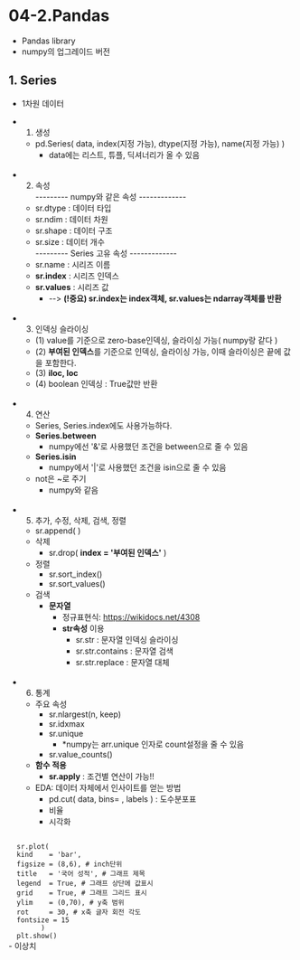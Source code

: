 # 04-2.Pandas
  - Pandas library 
  - numpy의 업그레이드 버전
## 1. Series
- 1차원 데이터

- 1. 생성
  - pd.Series( data, index(지정 가능), dtype(지정 가능), name(지정 가능) )
    - data에는 리스트, 튜플, 딕셔너리가 올 수 있음
    <br>
- 2. 속성<br>
  --------- numpy와 같은 속성 -------------
  - sr.dtype : 데이터 타입
  - sr.ndim  : 데이터 차원
  - sr.shape : 데이터 구조
  - sr.size  : 데이터 개수<br>
  --------- Series 고유 속성 -------------
  - sr.name : 시리즈 이름
  - **sr.index** : 시리즈 인덱스
  - **sr.values** : 시리즈 값
    - --> **(!중요) sr.index는 index객체, sr.values는 ndarray객체를 반환**
  <br>
 - 3. 인덱싱 슬라이싱
    - (1) value를 기준으로 zero-base인덱싱, 슬라이싱 가능( numpy랑 같다 )
    - (2) **부여된 인덱스**를 기준으로 인덱싱, 슬라이싱 가능, 
      이때 슬라이싱은 끝에 값을 포함한다.
    - (3) **iloc, loc**
    - (4) boolean 인덱싱 : True값만 반환
    <br>
- 4. 연산
  - Series, Series.index에도 사용가능하다.
  - **Series.between**
    - numpy에선 '&'로 사용했던 조건을 between으로 줄 수 있음
  - **Series.isin**
    - numpy에서 '|'로 사용했던 조건을 isin으로 줄 수 있음
  - not은 ~로 주기
    - numpy와 같음
  <br>
- 5. 추가, 수정, 삭제, 검색, 정렬
  - sr.append( )
  - 삭제
    - sr.drop( **index = '부여된 인덱스'** )
  - 정렬
    - sr.sort_index()
    - sr.sort_values()
  - 검색
    - **문자열**
      - 정규표현식: https://wikidocs.net/4308
      - **str속성** 이용
        - sr.str :  문자열 인덱싱 슬라이싱
        - sr.str.contains : 문자열 검색
        - sr.str.replace : 문자열 대체
    <br>
- 6. 통계
  - 주요 속성
    - sr.nlargest(n, keep)
    - sr.idxmax
    - sr.unique
      - *numpy는 arr.unique 인자로 count설정을 줄 수 있음
    - sr.value_counts()
  - **함수 적용**
    - **sr.apply** : 조건별 연산이 가능!!
  - EDA: 데이터 자체에서 인사이트를 얻는 방법
    - pd.cut( data, bins= , labels ) : 도수분포표
    - 비율
    - 시각화
<code>
  sr.plot(    
  kind    = 'bar',
  figsize = (8,6), # inch단위
  title   = '국어 성적', # 그래프 제목
  legend  = True, # 그래프 상단에 값표시
  grid    = True, # 그래프 그리드 표시
  ylim    = (0,70), # y축 범위 
  rot     = 30, # x축 글자 회전 각도
  fontsize = 15
        )    
  plt.show()
</code>
    - 이상치
